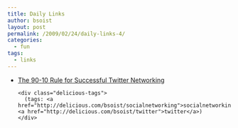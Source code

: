 ```yaml
---
title: Daily Links
author: bsoist
layout: post
permalink: /2009/02/24/daily-links-4/
categories:
  - fun
tags:
  - links
---
```

<ul class="delicious">
  <li>
    <div class="delicious-link">
      <a href="http://www.twitip.com/the-90-10-rule-for-successful-twitter-networking/">The 90-10 Rule for Successful Twitter Networking</a>
    </div>
    
    <div class="delicious-tags">
      (tags: <a href="http://delicious.com/bsoist/socialnetworking">socialnetworking</a> <a href="http://delicious.com/bsoist/twitter">twitter</a>)
    </div>
  </li>
</ul>

